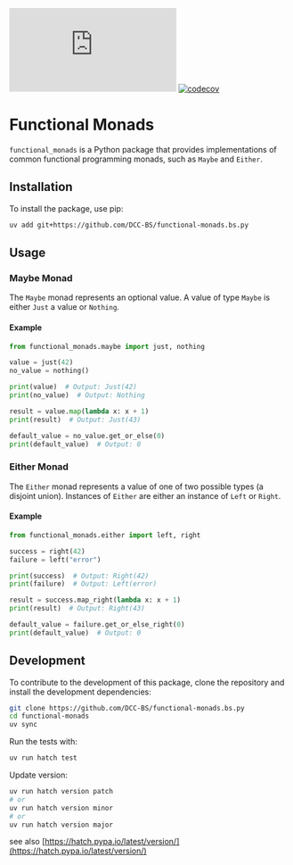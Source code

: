 ![GitHub Tag](https://img.shields.io/github/v/tag/DCC-BS/functional-monads.bs.py?filter=v*&label=version)
[![codecov](https://codecov.io/gh/DCC-BS/functional-monads.bs.py/graph/badge.svg?token=5NFA2CC4FS)](https://codecov.io/gh/DCC-BS/functional-monads.bs.py)

# Functional Monads

`functional_monads` is a Python package that provides implementations of common functional programming monads, such as `Maybe` and `Either`.

## Installation

To install the package, use pip:

```sh
uv add git+https://github.com/DCC-BS/functional-monads.bs.py
```

## Usage

### Maybe Monad

The `Maybe` monad represents an optional value. A value of type `Maybe` is either `Just` a value or `Nothing`.

#### Example

```python
from functional_monads.maybe import just, nothing

value = just(42)
no_value = nothing()

print(value)  # Output: Just(42)
print(no_value)  # Output: Nothing

result = value.map(lambda x: x + 1)
print(result)  # Output: Just(43)

default_value = no_value.get_or_else(0)
print(default_value)  # Output: 0
```

### Either Monad

The `Either` monad represents a value of one of two possible types (a disjoint union). Instances of `Either` are either an instance of `Left` or `Right`.

#### Example

```python
from functional_monads.either import left, right

success = right(42)
failure = left("error")

print(success)  # Output: Right(42)
print(failure)  # Output: Left(error)

result = success.map_right(lambda x: x + 1)
print(result)  # Output: Right(43)

default_value = failure.get_or_else_right(0)
print(default_value)  # Output: 0
```

## Development

To contribute to the development of this package, clone the repository and install the development dependencies:

```sh
git clone https://github.com/DCC-BS/functional-monads.bs.py
cd functional-monads
uv sync
```

Run the tests with:

```sh
uv run hatch test
```

Update version:

```sh
uv run hatch version patch
# or
uv run hatch version minor
# or
uv run hatch version major
```
see also [https://hatch.pypa.io/latest/version/](https://hatch.pypa.io/latest/version/)
